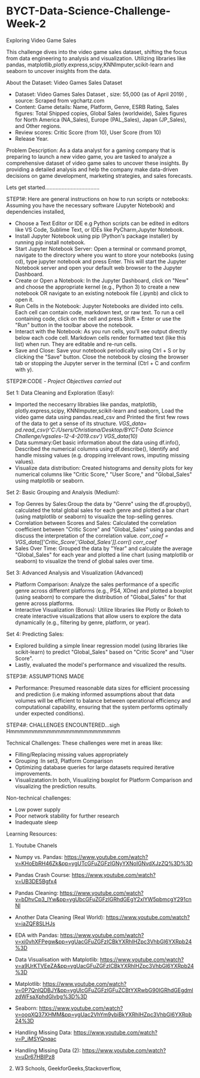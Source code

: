# BYCT-Data-Science-Challenge-Week-2
Exploring Video Game Sales  

This challenge dives into the video game sales dataset, shifting the focus from data engineering to analysis and visualization. Utilizing libraries like pandas, matplotlib,plotly.express,scipy,KNNImputer,scikit-learn and seaborn to uncover insights from the data.

About the Dataset: Video Games Sales Dataset
- Dataset: Video Games Sales Dataset , size: 55,000 (as of April 2019) , source: Scraped from vgchartz.com
- Content: Game details: Name, Platform, Genre, ESRB Rating, Sales figures: Total Shipped copies, Global Sales (worldwide), Sales figures 
  for North America (NA_Sales), Europe (PAL_Sales), Japan (JP_Sales), and Other regions.
- Review scores: Critic Score (from 10), User Score (from 10)
- Release Year.
  
Problem Description:
As a data analyst for a gaming company that is preparing to launch a new video game, you are tasked to analyze a comprehensive dataset of video game sales to uncover these insights. By providing a detailed analysis and help the company make data-driven decisions on game development, marketing strategies, and sales forecasts.

Lets get started....................................

STEP1#: Here are general instructions on how to run scripts or notebooks:
Assuming you have the necessary software (Jupyter Notebook) and dependencies installed, 
- Choose a Text Editor or IDE e.g Python scripts can be edited in editors like VS Code, Sublime Text, or IDEs like PyCharm,Jupyter 
  Notebook.
- Install Jupyter Notebook using pip (Python's package installer) by running pip install notebook.
- Start Jupyter Notebook Server: Open a terminal or command prompt, navigate to the directory where you want to store your notebooks 
  (using cd), type jupyter notebook and press Enter.
  This will start the Jupyter Notebook server and open your default web browser to the Jupyter Dashboard.
- Create or Open a Notebook: In the Jupyter Dashboard, click on "New" and choose the appropriate kernel (e.g., Python 3) to create a new 
  notebook  OR navigate to an existing notebook file (.ipynb) and click to open it.
- Run Cells in the Notebook: Jupyter Notebooks are divided into cells. Each cell can contain code, markdown text, or raw text.
  To run a cell containing code, click on the cell and press Shift + Enter or use the "Run" button in the toolbar above the notebook.
- Interact with the Notebook: As you run cells, you'll see output directly below each code cell.
  Markdown cells render formatted text (like this list) when run. They are editable and re-run cells.
- Save and Close: Save your notebook periodically using Ctrl + S or by clicking the "Save" button.
  Close the notebook by closing the browser tab or stopping the Jupyter server in the terminal (Ctrl + C and confirm with y).
  
STEP2#:CODE - _Project Objectives carried out_

  Set 1: Data Cleaning and Exploration (Easy):
   - Imported the neccesarry librabies like pandas, matplotlib, plotly.express,scipy, KNNImputer,scikit-learn and seaborn, Load the video 
     game data using pandas.read_csv and Printed the first few rows of the data to get a sense of its structure.
      _VGS_data= pd.read_csv(r'C:/Users/Christiana/Desktop/BYCT-Data Science Challenge/vgsales-12-4-2019.csv')
      VGS_data(10)_
   - Data summary:Get basic information about the data using df.info(), Described the numerical columns using df.describe(), Identify and handle missing values 
     (e.g. dropping irrelevant rows, imputing missing values).
   - Visualize data distribution: Created histograms and density plots for key numerical columns like "Critic Score," "User Score," and "Global_Sales" using 
     matplotlib or seaborn.
     
  Set 2: Basic Grouping and Analysis (Medium):
   - Top Genres by Sales:Group the data by "Genre" using the df.groupby(), calculated the total global sales for each genre and plotted a bar chart (using 
     matplotlib or seaborn) to visualize the top-selling genres.
   - Correlation between Scores and Sales: Calculated the correlation coefficient between "Critic Score" and "Global_Sales" using pandas and discuss the 
     interpretation of the correlation value.
      _corr_coef = VGS_data[['Critic_Score','Global_Sales']].corr()
      corr_coef_
   - Sales Over Time: Grouped the data by "Year" and calculate the average "Global_Sales" for each year and plotted a line chart (using matplotlib or seaborn) 
     to visualize the trend of global sales over time.
     
  Set 3: Advanced Analysis and Visualization (Advanced)
   - Platform Comparison: Analyze the sales performance of a specific genre across different platforms (e.g., PS4, XOne) and plotted a boxplot (using seaborn) 
     to compare the distribution of "Global_Sales" for that genre across platforms.
   - Interactive Visualization (Bonus): Utilize libraries like Plotly or Bokeh to create interactive visualizations that allow users to explore the data 
     dynamically (e.g., filtering by genre, platform, or year).
     
 Set 4: Predicting Sales:
  -  Explored building a simple linear regression model (using libraries like scikit-learn) to predict "Global_Sales" based on "Critic Score" and "User Score".
  -  Lastly, evaluated the model's performance and visualized the results.

STEP3#: ASSUMPTIONS MADE
- Performance: Presumed reasonable data sizes for efficient processing and prediction (i.e making informed assumptions about that data volumes will be efficient to balance between operational efficiency and computational capability, ensuring that the system performs optimally under expected conditions). 
  
STEP4#: CHALLENGES ENCOUNTERED...sigh Hmmmmmmmmmmmmmmmmmmmmmmmm

Technical Challenges: These challenges were met in areas like:
   - Filling/Replacing missing values appropriately
   - Grouping :In set3, Platform Comparison
   - Optimizing database queries for large datasets required iterative improvements.
   - Visualizatation:In both, Visualizing boxplot for Platform Comparison and visualizing the prediction results.
     
Non-technical challenges:
   - Low power supply
   - Poor network stability for further research
   - Inadequate sleep

Learning Resources:

1. Youtube Chanels
- Numpy vs. Pandas: https://www.youtube.com/watch?v=KHoEbRH46Zk&pp=ygUTcGFuZGFzIGNyYXNoIGNvdXJzZQ%3D%3D

- Pandas Crash Course: https://www.youtube.com/watch?v=UB3DE5Bgfx4

- Pandas Cleaning: https://www.youtube.com/watch?v=bDhvCp3_lYw&pp=ygUbcGFuZGFzIGRhdGEgY2xlYW5pbmcgY291cnNl

- Another Data Cleaning (Real World): https://www.youtube.com/watch?v=iaZQF8SLHJs

- EDA with Pandas: https://www.youtube.com/watch?v=xi0vhXFPegw&pp=ygUacGFuZGFzICBkYXRhIHZpc3VhbGl6YXRpb24%3D

- Data Visualisation with Matplotlib: https://www.youtube.com/watch?v=a9UrKTVEeZA&pp=ygUacGFuZGFzICBkYXRhIHZpc3VhbGl6YXRpb24%3D

- Matplotlib: https://www.youtube.com/watch?v=0P7QnIQDBJY&pp=ygUlcGFuZGFzIGFuZCBtYXRwbG90IGRhdGEgdmlzdWFsaXphdGlvbg%3D%3D

- Seaborn: https://www.youtube.com/watch?v=ooqXQ37XHMM&pp=ygUac2VhYm9ybiBkYXRhIHZpc3VhbGl6YXRpb24%3D

- Handling Missing Data: https://www.youtube.com/watch?v=P_iMSYQnqac

- Handling Missing Data (2): https://www.youtube.com/watch?v=uDr67HBIPz8
2. W3 Schools, GeekforGeeks,Stackoverflow,
